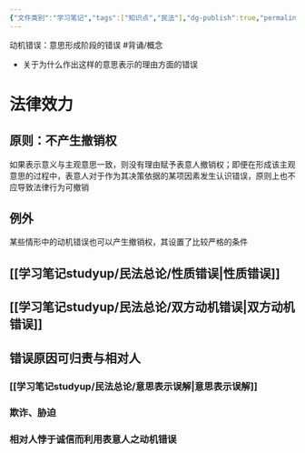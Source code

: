 ```yaml
---
{"文件类别":"学习笔记","tags":["知识点","民法"],"dg-publish":true,"permalink":"/学习笔记studyup/民法总论/动机错误/","dgPassFrontmatter":true,"created":"2024-07-17T10:23:01.451+08:00","updated":"2024-11-18T12:00:54.066+08:00"}
---
```


动机错误：意思形成阶段的错误 #背诵/概念 
- 关于为什么作出这样的意思表示的理由方面的错误
# 法律效力
## 原则：不产生撤销权
如果表示意义与主观意思一致，则没有理由赋予表意人撤销权；即便在形成该主观意思的过程中，表意人对于作为其决策依据的某项因素发生认识错误，原则上也不应导致法律行为可撤销
## 例外
某些情形中的动机错误也可以产生撤销权，其设置了比较严格的条件
## [[学习笔记studyup/民法总论/性质错误\|性质错误]]
## [[学习笔记studyup/民法总论/双方动机错误\|双方动机错误]]
## 错误原因可归责与相对人
### [[学习笔记studyup/民法总论/意思表示误解\|意思表示误解]]
### 欺诈、胁迫
### 相对人悖于诚信而利用表意人之动机错误